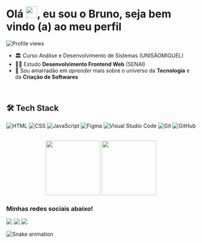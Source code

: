 # Olá <img src="https://raw.githubusercontent.com/kaueMarques/kaueMarques/master/hi.gif" height="30px">, eu sou o Bruno, seja bem vindo (a) ao meu perfil

<img src="https://komarev.com/ghpvc/?username=Elias-Neto&color=blue" alt="Profile views"/>

- 🏛  Curso Análise e Desenvolvimento de Sistemas (UNISÃOMIGUEL)
- 👨‍💻 Estudo **Desenvolvimento Frontend Web** (SENAI) 
- 🚀 Sou amarradão em *aprender* mais sobre o universo da **Tecnologia** e da **Criação de Softwares**

<br>

## 🛠 Tech Stack

![HTML](https://img.shields.io/badge/-HTML-05122A?style=flat&logo=HTML5)
![CSS](https://img.shields.io/badge/-CSS-05122A?style=flat&logo=CSS3&logoColor=1572B6)
![JavaScript](https://img.shields.io/badge/-JavaScript-05122A?style=flat&logo=JAVASCRIPT&logoColor=EFD81D)
![Figma](https://img.shields.io/badge/-Figma-05122A?style=flat&logo=FIGMA)
![Visual Studio Code](https://img.shields.io/badge/-Visual%20Studio%20Code-05122A?style=flat&logo=visual-studio-code&logoColor=007ACC)
![Git](https://img.shields.io/badge/-Git-05122A?style=flat&logo=git)
![GitHub](https://img.shields.io/badge/-GitHub-05122A?style=flat&logo=github)

<br>

<div align="center">
  <img height="145em" src="https://github-readme-stats.vercel.app/api?username=wey-bruno&show_icons=true&theme=nord&include_all_commits=true&count_private=false"/>
  <img height="145em" src="https://github-readme-stats.vercel.app/api/top-langs/?username=wey-bruno&layout=compact&langs_count=7&theme=nord"/>
</div>
 
  ### Minhas redes sociais abaixo!
 
<div> 
  <a href="https://www.instagram.com/wbruno.ofc/" target="_blank"><img src="https://img.shields.io/badge/-Instagram-%23E4405F?style=for-the-badge&logo=instagram&logoColor=white" target="_blank"></a>
  <a href = "mailto:weydson.brunos@gmail.com"><img src="https://img.shields.io/badge/-Gmail-%23333?style=for-the-badge&logo=gmail&logoColor=white" target="_blank"></a>
  <a href="https://www.linkedin.com/in/weydsonbruno/" target="_blank"><img src="https://img.shields.io/badge/-LinkedIn-%230077B5?style=for-the-badge&logo=linkedin&logoColor=white" target="_blank"></a> 
 
  ![Snake animation](https://github.com/devemdobro/devemdobro/blob/output/github-contribution-grid-snake.svg)

</div>

